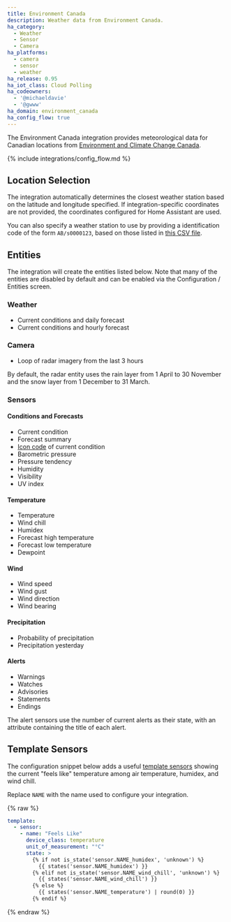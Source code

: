 ```yaml
---
title: Environment Canada
description: Weather data from Environment Canada.
ha_category:
  - Weather
  - Sensor
  - Camera
ha_platforms:
  - camera
  - sensor
  - weather
ha_release: 0.95
ha_iot_class: Cloud Polling
ha_codeowners:
  - '@michaeldavie'
  - '@gwww'
ha_domain: environment_canada
ha_config_flow: true
---
```


The Environment Canada integration provides meteorological data for Canadian locations from [Environment and Climate Change Canada](https://weather.gc.ca/index_e.html).

{% include integrations/config_flow.md %}

## Location Selection

The integration automatically determines the closest weather station based on the latitude and longitude specified. If integration-specific coordinates are not provided, the coordinates configured for Home Assistant are used.

You can also specify a weather station to use by providing a identification code of the form `AB/s0000123`, based on those listed in [this CSV file](https://dd.weather.gc.ca/citypage_weather/docs/site_list_towns_en.csv).

## Entities

The integration will create the entities listed below. Note that many of the entities are disabled by default and can be enabled via the Configuration / Entities screen.

### Weather

- Current conditions and daily forecast
- Current conditions and hourly forecast

### Camera

- Loop of radar imagery from the last 3 hours

By default, the radar entity uses the rain layer from 1 April to 30 November and the snow layer from 1 December to 31 March.

### Sensors

#### Conditions and Forecasts

- Current condition
- Forecast summary
- [Icon code](https://dd.weather.gc.ca/citypage_weather/docs/Current_Conditions_Icons-Icones_conditions_actuelles.pdf) of current condition
- Barometric pressure
- Pressure tendency
- Humidity
- Visibility
- UV index

#### Temperature

- Temperature
- Wind chill
- Humidex
- Forecast high temperature
- Forecast low temperature
- Dewpoint

#### Wind

- Wind speed
- Wind gust
- Wind direction
- Wind bearing

#### Precipitation

- Probability of precipitation
- Precipitation yesterday

#### Alerts

- Warnings
- Watches
- Advisories
- Statements
- Endings

The alert sensors use the number of current alerts as their state, with an attribute containing the title of each alert.

## Template Sensors

The configuration snippet below adds a useful [template sensors](/integrations/template/) showing the current "feels like" temperature among air temperature, humidex, and wind chill.

Replace `NAME` with the name used to configure your integration.

{% raw %}

```yaml
template:
  - sensor:
    - name: "Feels Like"
      device_class: temperature
      unit_of_measurement: "°C"
      state: >
        {% if not is_state('sensor.NAME_humidex', 'unknown') %}
          {{ states('sensor.NAME_humidex') }}
        {% elif not is_state('sensor.NAME_wind_chill', 'unknown') %}
          {{ states('sensor.NAME_wind_chill') }}
        {% else %}
          {{ states('sensor.NAME_temperature') | round(0) }}
        {% endif %}
```

{% endraw %}
